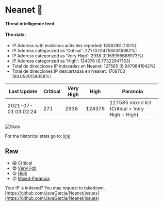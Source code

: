 # Neanet :hocho:
#### Threat intelligence feed
#### The stats:

- IP Address with malicious activities reported: 1836288 (100%)
- IP Address categorized as 'Critical':  271 (0.0147580335982%)
- IP Address categorized as 'Very High':  2938 (0.159996688973%)
- IP Address categorized as 'High':  124376 (6.77322947163)
- Total de direcciones IP indexadas en Neanet:  127585 (6.9479841942%)
- Total de direcciones IP descartadas en Neanet:  1708703 (93.0520158058%)

| Last Update | Critical | Very High | High | Paranoia |
| --- | --- | --- | --- | --- |
| 2021-07-01 03:02:24 | 271 | 2938 | 124376 | 127585 mixed list (Critical + Very High + High)|

![Stats](https://docs.google.com/spreadsheets/d/e/2PACX-1vSnaNMIXVabIpDJjufMlzH7poXnshF3mgd8Is1g9ytUEzVsP5my4Trn8f-xkoLLQ38xpL3HtmUexLo6/pubchart?oid=501124687&format=image)

For the historical stats go to: [link](/stats.csv)
## Raw
- :scream: [Critical](https://raw.githubusercontent.com/JavaGarcia/Neanet/master/blacklists/neanet_critical.txt)
- :fearful: [VeryHigh](https://raw.githubusercontent.com/JavaGarcia/Neanet/master/blacklists/neanet_veryHigh.txtt)
- :frowning: [High](https://raw.githubusercontent.com/JavaGarcia/Neanet/master/blacklists/neanet_high.txt)
- :dizzy_face: [Mixed-Paranoia](https://raw.githubusercontent.com/JavaGarcia/Neanet/master/blacklists/neanet_all.txt)


Your IP is indexed? You may request to takedown. [https://github.com/JavaGarcia/Neanet/issues](https://github.com/JavaGarcia/Neanet/issues)


































































































































































































































































































































































































































































































































































































































































































































































































































































































































































































































































































































































































































































































































































































































































































































































































































































































































































































































































































































































































































































































































































































































































































































































































































































































































































































































































































































































































































































































































































































































































































































































































































































































































































































































































































































































































































































































































































































































































































































































































































































































































































































































































































































































































































































































































































































































































































































































































































































































































































































































































































































































































































































































































































































































































































































































































































































































































































































































































































































































































































































































































































































































































































































































































































































































































































































































































































































































































































































































































































































































































































































































































































































































































































































































































































































